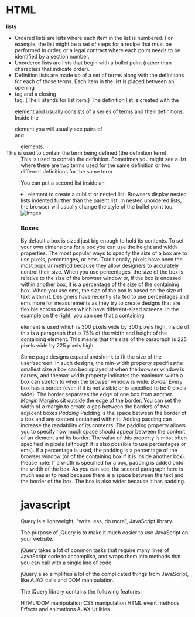 # HTML
**lists**
* Ordered lists are lists where each item in the list is
numbered. For example, the list might be a set of steps for
a recipe that must be performed in order, or a legal contract
where each point needs to be identified by a section
number.
* Unordered lists are lists that begin with a bullet point
(rather than characters that indicate order).
* Definition lists are made up of a set of terms along with the
definitions for each of those terms.
Each item in the list is placed
between an opening <li> tag
and a closing </li> tag. (The li
stands for list item.)
The definition list is created with
the <dl> element and usually
consists of a series of terms and
their definitions.
Inside the <dl> element you will
usually see pairs of <dt> and
<dd> elements.
<dt>
This is used to contain the term
being defined (the definition
term).
<dd>
This is used to contain the
definition.
Sometimes you might see a list
where there are two terms used
for the same definition or two
different definitions for the same
term

You can put a second list inside
an <li> element to create a sublist or nested list.
Browsers display nested lists
indented further than the parent
list. In nested unordered lists,
the browser will usually change
the style of the bullet point too.
![imges](https://static.javatpoint.com/htmlpages/images/html-lists.png)

### Boxes
By default a box is sized just big enough to hold its contents. To
set your own dimensions for a box you can use the height and width properties.
The most popular ways to specify the size of a box are to use pixels, percentages, or ems. Traditionally, pixels have 
been the most popular method because they allow designers to accurately control their size. When you use percentages, the size of the 
box is relative to the size of the browser window or, if the box is encased within
another box, it is a percentage of the size of the containing box.
When you use ems, the size of the box is based on the size of text within it. Designers have recently started to use percentages and ems more for measurements as they try to create designs that are flexible across devices which have different-sized screens.
In the example on the right, you  can see that a containing <div>
element is used which is 300
pixels wide by 300 pixels high.
Inside of this is a paragraph
that is 75% of the width and
height of the containing element.
This means that the size of the
paragraph is 225 pixels wide by
225 pixels high.

Some page designs expand andshrink to fit the size of the user'sscreen. In such designs, the
min-width property specifiesthe smallest size a box can bedisplayed at when the browser
window is narrow, and themax-width property indicates the maximum width a box can
stretch to when the browser window is wide.
*Border*
Every box has a border (even if
it is not visible or is specified to
be 0 pixels wide). The border
separates the edge of one box
from another.
*Margin*
Margins sit outside the edge
of the border. You can set the
width of a margin to create a
gap between the borders of two
adjacent boxes
*Padding*
Padding is the space between
the border of a box and any
content contained within it.
Adding padding can increase the
readability of its contents.
The padding property allows
you to specify how much space
should appear between the
content of an element and its
border.
The value of this property is
most often specified in pixels
(although it is also possible to
use percentages or ems). If a
percentage is used, the padding
is a percentage of the browser
window (or of the containing box
if it is inside another box).
Please note: If a width is
specified for a box, padding is
added onto the width of the box.
As you can see, the second
paragraph here is much easier
to read because there is a space
between the text and the border
of the box. The box is also wider
because it has padding.

# javascript
Query is a lightweight, "write less, do more", JavaScript library.

The purpose of jQuery is to make it much easier to use JavaScript on your website.

jQuery takes a lot of common tasks that require many lines of JavaScript code to accomplish, and wraps them into methods that you can call with a single line of code.

jQuery also simplifies a lot of the complicated things from JavaScript, like AJAX calls and DOM manipulation.

The jQuery library contains the following features:

HTML/DOM manipulation
CSS manipulation
HTML event methods
Effects and animations
AJAX
Utilities
